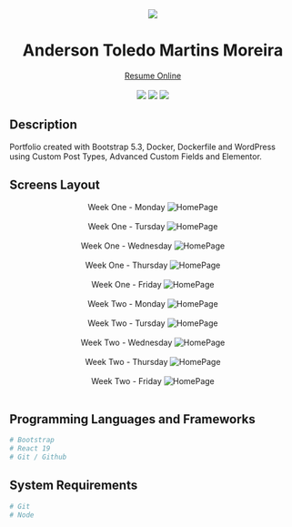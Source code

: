 <div align="center">
  <img src="readme/logo/favicon.png" />
  <h1>Anderson Toledo Martins Moreira</h1>
  <a href="http://www.atmm.dev" target="_blank">Resume Online</a> <br /> <br />
</div>

<!-- References for Create budgets :: https://shields.io/category/build -->
<div align="center">
  <img src="https://img.shields.io/static/v1?label=Status&message=Development&color=tomato"/>
  <img src="https://img.shields.io/static/v1?label=React&message=19.0&color=darkblue"/>
  <img src="https://img.shields.io/static/v1?label=Bootstrap&message=5.3.x&color=DeepPink"/>
</div>

## Description

Portfolio created with Bootstrap 5.3, Docker, Dockerfile and WordPress using Custom Post Types, Advanced Custom Fields and Elementor.

## Screens Layout

<div align="center">
  Week One - Monday
  <img src="readme/layout/week1-monday.png" alt="HomePage"/>
  <br /> <br /> 
  Week One - Tursday
  <img src="readme/layout/week1-tursday.png" alt="HomePage"/>
  <br /> <br /> 
  Week One - Wednesday
  <img src="readme/layout/week1-wednesday.png" alt="HomePage"/>
  <br /> <br /> 
  Week One - Thursday
  <img src="readme/layout/week1-thursday.png" alt="HomePage"/>
  <br /> <br /> 
  Week One - Friday
  <img src="readme/layout/week1-friday.png" alt="HomePage"/>
  <br /> <br />
  Week Two - Monday
  <img src="readme/layout/week2-monday.png" alt="HomePage"/>
  <br /> <br /> 
  Week Two - Tursday
  <img src="readme/layout/week2-tursday.png" alt="HomePage"/>
  <br /> <br /> 
  Week Two - Wednesday
  <img src="readme/layout/week2-wednesday.png" alt="HomePage"/>
  <br /> <br /> 
  Week Two - Thursday
  <img src="readme/layout/week2-thursday.png" alt="HomePage"/>
  <br /> <br /> 
  Week Two - Friday
  <img src="readme/layout/week2-friday.png" alt="HomePage"/>
  <br /> <br />
  
</div>

## Programming Languages and Frameworks

```bash
# Bootstrap
# React 19
# Git / Github
```

## System Requirements

```bash
# Git
# Node
```
